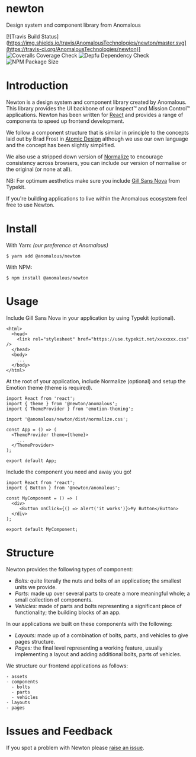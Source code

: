 # newton
Design system and component library from Anomalous

[![Travis Build Status](https://img.shields.io/travis/AnomalousTechnologies/newton/master.svg](https://travis-ci.org/AnomalousTechnologies/newton)]
![Coveralls Coverage Check](https://img.shields.io/coveralls/github/AnomalousTechnologies/newton/master.svg)
![Depfu Dependency Check](https://img.shields.io/depfu/AnomalousTechnologies/newton.svg)
![NPM Package Size](https://img.shields.io/bundlephobia/min/@anomalous/newton.svg)

# Introduction

Newton is a design system and component library created by Anomalous. This library provides the UI backbone of our Inspect™ and Mission Control™ applications. Newton has been written for [React](https://reactjs.org/) and provides a range of components to speed up frontend development.

We follow a component structure that is similar in principle to the concepts laid out by Brad Frost in [Atomic Design](http://bradfrost.com/blog/post/atomic-web-design/) although we use our own language and the concept has been slightly simplified.

We also use a stripped down version of [Normalize](https://necolas.github.io/normalize.css/) to encourage consistency across browsers, you can include our version of normalise or the original (or none at all).

NB: For optimum aesthetics make sure you include [Gill Sans Nova](https://fonts.adobe.com/fonts/gill-sans-nova) from Typekit.

If you're building applications to live within the Anomalous ecosystem feel free to use Newton.

# Install

With Yarn: _(our preference at Anomalous)_

```
$ yarn add @anomalous/newton
```

With NPM:

```
$ npm install @anomalous/newton
```

# Usage

Include Gill Sans Nova in your application by using Typekit (optional).

```
<html>
  <head>
    <link rel="stylesheet" href="https://use.typekit.net/xxxxxxx.css" />
  </head>
  <body>
    ...
  </body>
</html>

```

At the root of your application, include Normalize (optional) and setup the Emotion theme (theme is required).

```
import React from 'react';
import { theme } from '@newton/anomalous';
import { ThemeProvider } from 'emotion-theming';

import '@anomalous/newton/dist/normalize.css';

const App = () => (
  <ThemeProvider theme={theme}>
    ...
  </ThemeProvider>
);

export default App;
```

Include the component you need and away you go!

```
import React from 'react';
import { Button } from '@newton/anomalous';

const MyComponent = () => (
  <div>
     <Button onClick={() => alert('it works')}>My Button</Button>
  </div>
);

export default MyComponent;
```

# Structure

Newton provides the following types of component:

- *Bolts:* quite literally the nuts and bolts of an application; the smallest units we provide.
- *Parts:* made up over several parts to create a more meaningful whole; a small collection of components.
- *Vehicles:* made of parts and bolts representing a significant piece of functionality; the building blocks of an app.

In our applications we built on these components with the following:

- *Layouts:* made up of a combination of bolts, parts, and vehicles to give pages structure.
- *Pages:* the final level representing a working feature, usually implementing a layout and adding additional bolts, parts of vehicles.

We structure our frontend applications as follows:

```
- assets
- components
  - bolts
  - parts
  - vehicles
- layouts
- pages
```

# Issues and Feedback

If you spot a problem with Newton please [raise an issue](https://github.com/AnomalousTechnologies/newton/issues/new).
